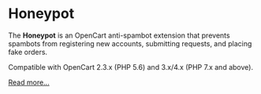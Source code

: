 # Honeypot

The **Honeypot** is an OpenCart anti-spambot extension that prevents spambots from registering new accounts, submitting requests, and placing fake orders.

Compatible with OpenCart 2.3.x (PHP 5.6) and 3.x/4.x (PHP 7.x and above).

[Read more...](./module)
